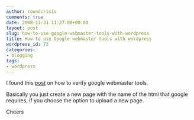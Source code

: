 ```yaml
---
author: roundcrisis
comments: true
date: 2008-12-31 11:27:00+00:00
layout: post
slug: how-to-use-google-webmaster-tools-with-wordpress
title: How to use Google webmaster tools with wordpress
wordpress_id: 72
categories:
- blogging
tags:
- wordpress
---
```


I found this [post](http://jalaj.net/2007/05/21/get-your-wordpresscom-blog-google-verified/) on how to verify google webmaster tools.

Basically you just create a new page with the name of the html that google requires, if you choose the option to upload a new page. 

Cheers
